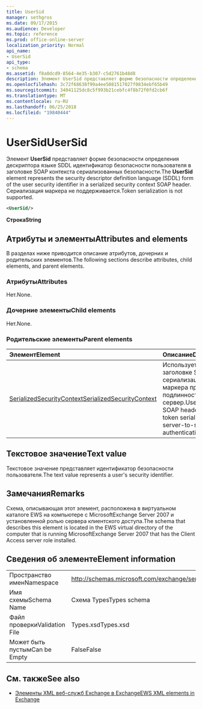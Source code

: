 ```yaml
---
title: UserSid
manager: sethgros
ms.date: 09/17/2015
ms.audience: Developer
ms.topic: reference
ms.prod: office-online-server
localization_priority: Normal
api_name:
- UserSid
api_type:
- schema
ms.assetid: f8a0dcd9-8564-4e35-b307-c5d2761b48d8
description: Элемент UserSid представляет форме безопасности определения дескриптора языке SDDL идентификатор безопасности пользователя в заголовке SOAP контекста сериализованных безопасности. Сериализация маркера не поддерживается.
ms.openlocfilehash: 3c72f68638f99a4ee5081517027f0834ebf65b49
ms.sourcegitcommit: 34041125dc8c5f993b21cebfc4f8b72f0fd2cb6f
ms.translationtype: MT
ms.contentlocale: ru-RU
ms.lasthandoff: 06/25/2018
ms.locfileid: "19840444"
---
```

# <a name="usersid"></a><span data-ttu-id="51316-104">UserSid</span><span class="sxs-lookup"><span data-stu-id="51316-104">UserSid</span></span>

<span data-ttu-id="51316-105">Элемент **UserSid** представляет форме безопасности определения дескриптора языке SDDL идентификатор безопасности пользователя в заголовке SOAP контекста сериализованных безопасности.</span><span class="sxs-lookup"><span data-stu-id="51316-105">The **UserSid** element represents the security descriptor definition language (SDDL) form of the user security identifier in a serialized security context SOAP header.</span></span> <span data-ttu-id="51316-106">Сериализация маркера не поддерживается.</span><span class="sxs-lookup"><span data-stu-id="51316-106">Token serialization is not supported.</span></span> 
  
```xml
<UserSid/>
```

 <span data-ttu-id="51316-107">**Строка**</span><span class="sxs-lookup"><span data-stu-id="51316-107">**String**</span></span>
## <a name="attributes-and-elements"></a><span data-ttu-id="51316-108">Атрибуты и элементы</span><span class="sxs-lookup"><span data-stu-id="51316-108">Attributes and elements</span></span>

<span data-ttu-id="51316-109">В разделах ниже приводится описание атрибутов, дочерних и родительских элементов.</span><span class="sxs-lookup"><span data-stu-id="51316-109">The following sections describe attributes, child elements, and parent elements.</span></span>
  
### <a name="attributes"></a><span data-ttu-id="51316-110">Атрибуты</span><span class="sxs-lookup"><span data-stu-id="51316-110">Attributes</span></span>

<span data-ttu-id="51316-111">Нет.</span><span class="sxs-lookup"><span data-stu-id="51316-111">None.</span></span>
  
### <a name="child-elements"></a><span data-ttu-id="51316-112">Дочерние элементы</span><span class="sxs-lookup"><span data-stu-id="51316-112">Child elements</span></span>

<span data-ttu-id="51316-113">Нет.</span><span class="sxs-lookup"><span data-stu-id="51316-113">None.</span></span>
  
### <a name="parent-elements"></a><span data-ttu-id="51316-114">Родительские элементы</span><span class="sxs-lookup"><span data-stu-id="51316-114">Parent elements</span></span>

|<span data-ttu-id="51316-115">**Элемент**</span><span class="sxs-lookup"><span data-stu-id="51316-115">**Element**</span></span>|<span data-ttu-id="51316-116">**Описание**</span><span class="sxs-lookup"><span data-stu-id="51316-116">**Description**</span></span>|
|:-----|:-----|
|[<span data-ttu-id="51316-117">SerializedSecurityContext</span><span class="sxs-lookup"><span data-stu-id="51316-117">SerializedSecurityContext</span></span>](serializedsecuritycontext.md) <br/> |<span data-ttu-id="51316-118">Используется в заголовке SOAP для сериализации маркера проверки подлинности сервер сервер.</span><span class="sxs-lookup"><span data-stu-id="51316-118">Used in the SOAP header for token serialization in server-to-server authentication.</span></span>  <br/> |
   
## <a name="text-value"></a><span data-ttu-id="51316-119">Текстовое значение</span><span class="sxs-lookup"><span data-stu-id="51316-119">Text value</span></span>

<span data-ttu-id="51316-120">Текстовое значение представляет идентификатор безопасности пользователя.</span><span class="sxs-lookup"><span data-stu-id="51316-120">The text value represents a user's security identifier.</span></span>
  
## <a name="remarks"></a><span data-ttu-id="51316-121">Замечания</span><span class="sxs-lookup"><span data-stu-id="51316-121">Remarks</span></span>

<span data-ttu-id="51316-122">Схема, описывающая этот элемент, расположена в виртуальном каталоге EWS на компьютере с MicrosoftExchange Server 2007 и установленной ролью сервера клиентского доступа.</span><span class="sxs-lookup"><span data-stu-id="51316-122">The schema that describes this element is located in the EWS virtual directory of the computer that is running MicrosoftExchange Server 2007 that has the Client Access server role installed.</span></span>
  
## <a name="element-information"></a><span data-ttu-id="51316-123">Сведения об элементе</span><span class="sxs-lookup"><span data-stu-id="51316-123">Element information</span></span>

|||
|:-----|:-----|
|<span data-ttu-id="51316-124">Пространство имен</span><span class="sxs-lookup"><span data-stu-id="51316-124">Namespace</span></span>  <br/> |http://schemas.microsoft.com/exchange/services/2006/types  <br/> |
|<span data-ttu-id="51316-125">Имя схемы</span><span class="sxs-lookup"><span data-stu-id="51316-125">Schema Name</span></span>  <br/> |<span data-ttu-id="51316-126">Схема Types</span><span class="sxs-lookup"><span data-stu-id="51316-126">Types schema</span></span>  <br/> |
|<span data-ttu-id="51316-127">Файл проверки</span><span class="sxs-lookup"><span data-stu-id="51316-127">Validation File</span></span>  <br/> |<span data-ttu-id="51316-128">Types.xsd</span><span class="sxs-lookup"><span data-stu-id="51316-128">Types.xsd</span></span>  <br/> |
|<span data-ttu-id="51316-129">Может быть пустым</span><span class="sxs-lookup"><span data-stu-id="51316-129">Can be Empty</span></span>  <br/> |<span data-ttu-id="51316-130">False</span><span class="sxs-lookup"><span data-stu-id="51316-130">False</span></span>  <br/> |
   
## <a name="see-also"></a><span data-ttu-id="51316-131">См. также</span><span class="sxs-lookup"><span data-stu-id="51316-131">See also</span></span>



- [<span data-ttu-id="51316-132">Элементы XML веб-служб Exchange в Exchange</span><span class="sxs-lookup"><span data-stu-id="51316-132">EWS XML elements in Exchange</span></span>](ews-xml-elements-in-exchange.md)

